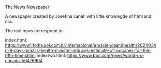 The News Newspaper

A newspaper created by Josefina Lanati with little knowlegde of html and css.

The real news correspond to:

index.html: https://www1.folha.uol.com.br/internacional/en/scienceandhealth/2021/03/in-8-days-brazils-health-minister-reduces-estimate-of-vaccines-for-the-fifth-time.shtml
indextwo.html: https://www.bbc.com/news/world-us-canada-56476904 